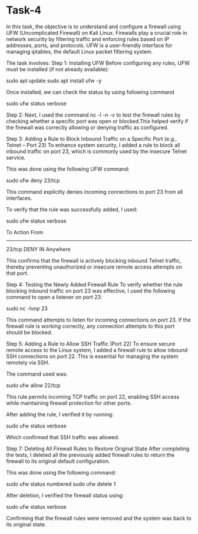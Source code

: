 # Task-4
In this task, the objective is to understand and configure a firewall using UFW (Uncomplicated Firewall) on Kali Linux. Firewalls play a crucial role in network security by filtering traffic and enforcing rules based on IP addresses, ports, and protocols. UFW is a user-friendly interface for managing iptables, the default Linux packet filtering system.

The task involves:
Step 1: Installing UFW
Before configuring any rules, UFW must be installed (if not already available):

sudo apt update
sudo apt install ufw -y

Once installed, we can check the status by using following command

sudo ufw status verbose

Step 2: Next, I used the command nc -l -n -v to test the firewall rules by checking whether a specific port was open or blocked.This helped verify if the firewall was correctly allowing or denying traffic as configured.

Step 3: Adding a Rule to Block Inbound Traffic on a Specific Port (e.g., Telnet – Port 23)
To enhance system security, I added a rule to block all inbound traffic on port 23, which is commonly used by the insecure Telnet service.

This was done using the following UFW command:

sudo ufw deny 23/tcp

This command explicitly denies incoming connections to port 23 from all interfaces.

To verify that the rule was successfully added, I used:

sudo ufw status verbose

To                         Action      From
--                         ------      ----
23/tcp                     DENY IN     Anywhere

This confirms that the firewall is actively blocking inbound Telnet traffic, thereby preventing unauthorized or insecure remote access attempts on that port.

Step 4: Testing the Newly Added Firewall Rule
To verify whether the rule blocking inbound traffic on port 23 was effective, I used the following command to open a listener on port 23:

sudo nc -lvnp 23

This command attempts to listen for incoming connections on port 23. If the firewall rule is working correctly, any connection attempts to this port should be blocked.

Step 5: Adding a Rule to Allow SSH Traffic (Port 22)
To ensure secure remote access to the Linux system, I added a firewall rule to allow inbound SSH connections on port 22. This is essential for managing the system remotely via SSH.

The command used was:

sudo ufw allow 22/tcp

This rule permits incoming TCP traffic on port 22, enabling SSH access while maintaining firewall protection for other ports.

After adding the rule, I verified it by running:

sudo ufw status verbose

Which confirmed that SSH traffic was allowed.

Step 7: Deleting All Firewall Rules to Restore Original State
After completing the tests, I deleted all the previously added firewall rules to return the firewall to its original default configuration.

This was done using the following command:

sudo ufw status numbered
sudo ufw delete 1

After deletion, I verified the firewall status using:

sudo ufw status verbose

Confirming that the firewall rules were removed and the system was back to its original state.




